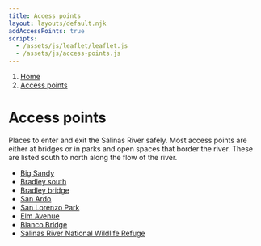 ```yaml
---
title: Access points
layout: layouts/default.njk
addAccessPoints: true
scripts:
  - /assets/js/leaflet/leaflet.js
  - /assets/js/access-points.js
---
```


<nav class="breadcrumbs" aria-label="breadcrumbs">
  <ol>
    <li><a href="/">Home</a></li>
    <li><a href="#" aria-current="page">Access points</a></li>
  </ol>
</nav>

# Access points

Places to enter and exit the Salinas River safely. Most access points
are either at bridges or in parks and open spaces that border the
river. These are listed south to north along the flow of the river.

<nav class="nav-list">

- [Big Sandy](big-sandy)
- [Bradley south](bradley-south)
- [Bradley bridge](bradley)
- [San Ardo](san-ardo)
- [San Lorenzo Park](san-lorenzo-park)
- [Elm Avenue](elm-ave)
- [Blanco Bridge](blanco)
- [Salinas River National Wildlife Refuge](srnwr)

</nav>

<div class="map" aria-hidden="true">
  <div id="map"></div>
</div>
